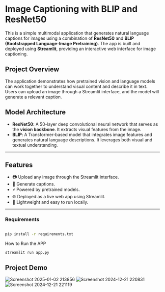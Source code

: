 
# Image Captioning with BLIP and ResNet50

This is a simple multimodal application that generates natural language captions for images using a combination of **ResNet50** and **BLIP (Bootstrapped Language-Image Pretraining)**. The app is built and deployed using **Streamlit**, providing an interactive web interface for image captioning.


##  Project Overview

The application demonstrates how pretrained vision and language models can work together to understand visual content and describe it in text. Users can upload an image through a Streamlit interface, and the model will generate a relevant caption.


## Model Architecture

- **ResNet50**: A 50-layer deep convolutional neural network that serves as the **vision backbone**. It extracts visual features from the image.
- **BLIP**: A Transformer-based model that integrates image features and generates natural language descriptions. It leverages both visual and textual understanding.

---

##  Features

- 📷 Upload any image through the Streamlit interface.
- 🧠 Generate captions.
- ⚡ Powered by pretrained models.
- 🌐 Deployed as a live web app using Streamlit.
- 🔌 Lightweight and easy to run locally.

---

### Requirements
```bash

pip install -r requirements.txt

```

How to Run the APP
```bash
streamlit run app.py
```
 
## Project Demo 

![Screenshot 2025-01-02 213856](https://github.com/user-attachments/assets/96bd025d-62a4-449c-9162-20977325bea6)
![Screenshot 2024-12-21 220831](https://github.com/user-attachments/assets/6d66f615-7014-4618-b650-9af486bd0108) ![Screenshot 2024-12-21 221119](https://github.com/user-attachments/assets/e67d9d45-ae41-4c15-a8c5-2be6a7cee23e)
